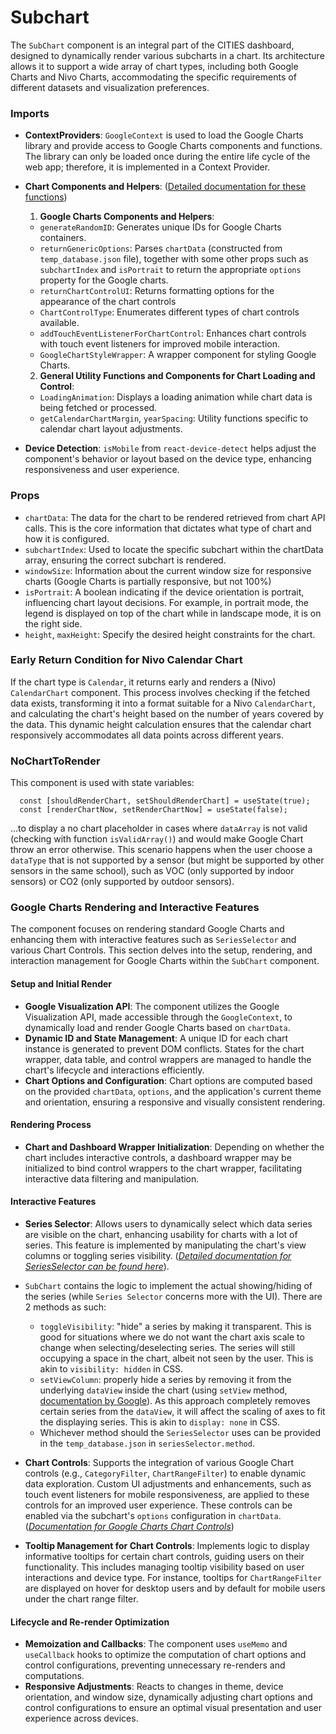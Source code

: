 # Subchart

The `SubChart` component is an integral part of the CITIES dashboard, designed to dynamically render various subcharts in a chart. Its architecture allows it to support a wide array of chart types, including both Google Charts and Nivo Charts, accommodating the specific requirements of different datasets and visualization preferences. 

### Imports
- **ContextProviders**: `GoogleContext` is used to load the Google Charts library and provide access to Google Charts components and functions. The library can only be loaded once during the entire life cycle of the web app; therefore, it is implemented in a Context Provider.
- **Chart Components and Helpers**: ([Detailed documentation for these functions](../README.md))
  1. **Google Charts Components and Helpers**:
   - `generateRandomID`: Generates unique IDs for Google Charts containers.
   - `returnGenericOptions`: Parses `chartData` (constructed from `temp_database.json` file), together with some other props such as `subchartIndex` and `isPortrait` to return the appropriate `options` property for the Google charts.
   - `returnChartControlUI`: Returns formatting options for the appearance of the chart controls
   - `ChartControlType`: Enumerates different types of chart controls available.
   - `addTouchEventListenerForChartControl`: Enhances chart controls with touch event listeners for improved mobile interaction.
   - `GoogleChartStyleWrapper`: A wrapper component for styling Google Charts.
  
  2. **General Utility Functions and Components for Chart Loading and Control**:
   - `LoadingAnimation`: Displays a loading animation while chart data is being fetched or processed.
   - `getCalendarChartMargin`, `yearSpacing`: Utility functions specific to calendar chart layout adjustments.
- **Device Detection**: `isMobile` from `react-device-detect` helps adjust the component's behavior or layout based on the device type, enhancing responsiveness and user experience.

### Props
- `chartData`: The data for the chart to be rendered retrieved from chart API calls. This is the core information that dictates what type of chart and how it is configured.
- `subchartIndex`: Used to locate the specific subchart within the chartData array, ensuring the correct subchart is rendered.
- `windowSize`: Information about the current window size for responsive charts (Google Charts is partially responsive, but not 100%)
- `isPortrait`: A boolean indicating if the device orientation is portrait, influencing chart layout decisions. For example, in portrait mode, the legend is displayed on top of the chart while in landscape mode, it is on the right side.
- `height`, `maxHeight`: Specify the desired height constraints for the chart.

### Early Return Condition for Nivo Calendar Chart
If the chart type is `Calendar`, it returns early and renders a (Nivo) `CalendarChart` component. This process involves checking if the fetched data exists, transforming it into a format suitable for a Nivo `CalendarChart`, and calculating the chart's height based on the number of years covered by the data. This dynamic height calculation ensures that the calendar chart responsively accommodates all data points across different years.

### NoChartToRender
This component is used with state variables:

```
  const [shouldRenderChart, setShouldRenderChart] = useState(true);
  const [renderChartNow, setRenderChartNow] = useState(false);
```
...to display a no chart placeholder in cases where `dataArray` is not valid (checking with function `isValidArray()`) and would make Google Chart throw an error otherwise. This scenario happens when the user choose a `dataType` that is not supported by a sensor (but might be supported by other sensors in the same school), such as VOC (only supported by indoor sensors) or CO2 (only supported by outdoor sensors).

### Google Charts Rendering and Interactive Features
The component focuses on rendering standard Google Charts and enhancing them with interactive features such as `SeriesSelector` and various Chart Controls. This section delves into the setup, rendering, and interaction management for Google Charts within the `SubChart` component.

#### Setup and Initial Render
- **Google Visualization API**: The component utilizes the Google Visualization API, made accessible through the `GoogleContext`, to dynamically load and render Google Charts based on `chartData`.
- **Dynamic ID and State Management**: A unique ID for each chart instance is generated to prevent DOM conflicts. States for the chart wrapper, data table, and control wrappers are managed to handle the chart's lifecycle and interactions efficiently.
- **Chart Options and Configuration**: Chart options are computed based on the provided `chartData`, `options`, and the application's current theme and orientation, ensuring a responsive and visually consistent rendering.

#### Rendering Process
- **Chart and Dashboard Wrapper Initialization**: Depending on whether the chart includes interactive controls, a dashboard wrapper may be initialized to bind control wrappers to the chart wrapper, facilitating interactive data filtering and manipulation.

#### Interactive Features
- **Series Selector**: Allows users to dynamically select which data series are visible on the chart, enhancing usability for charts with a lot of series. This feature is implemented by manipulating the chart's view columns or toggling series visibility. ([*Detailed documentation for SeriesSelector can be found here*](./SubchartUtils/README.md)).

- `SubChart` contains the logic to implement the actual showing/hiding of the series (while `Series Selector` concerns more with the UI). There are 2 methods as such:
  - `toggleVisibility`: "hide" a series by making it transparent. This is good for situations where we do not want the chart axis scale to change when selecting/deselecting series. The series will still occupying a space in the chart, albeit not seen by the user. This is akin to `visibility: hidden` in CSS.
  - `setViewColumn`: properly hide a series by removing it from the underlying `dataView` inside the chart (using `setView` method, [documentation by Google](https://developers.google.com/chart/interactive/docs/reference#dataview-class)). As this approach completely removes certain series from the `dataView`, it will affect the scaling of axes to fit the displaying series. This is akin to `display: none` in CSS.
  - Whichever method should the `SeriesSelector` uses can be provided in the `temp_database.json` in `seriesSelector.method`.

- **Chart Controls**: Supports the integration of various Google Chart controls (e.g., `CategoryFilter`, `ChartRangeFilter`) to enable dynamic data exploration. Custom UI adjustments and enhancements, such as touch event listeners for mobile responsiveness, are applied to these controls for an improved user experience. These controls can be enabled via the subchart's `options` configuration in `chartData`. ([*Documentation for Google Charts Chart Controls*](https://developers.google.com/chart/interactive/docs/gallery/controls))

- **Tooltip Management for Chart Controls**: Implements logic to display informative tooltips for certain chart controls, guiding users on their functionality. This includes managing tooltip visibility based on user interactions and device type. For instance, tooltips for `ChartRangeFilter` are displayed on hover for desktop users and by default for mobile users under the chart range filter.

#### Lifecycle and Re-render Optimization
- **Memoization and Callbacks**: The component uses `useMemo` and `useCallback` hooks to optimize the computation of chart options and control configurations, preventing unnecessary re-renders and computations.
- **Responsive Adjustments**: Reacts to changes in theme, device orientation, and window size, dynamically adjusting chart options and control configurations to ensure an optimal visual presentation and user experience across devices.